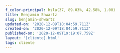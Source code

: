 ```yaml
---
f_color-principal: hsla(37, 89.03%, 42.58%, 1.00)
title: Benjamin Shwartz
slug: benjamin-shwartz
updated-on: '2020-12-09T18:04:59.711Z'
created-on: '2020-12-09T18:04:59.711Z'
published-on: '2020-12-09T19:19:07.759Z'
layout: '[cliente].html'
tags: cliente
---
```



